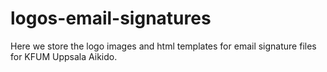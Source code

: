 # logos-email-signatures
Here we store the logo images and html templates for email signature files for KFUM Uppsala Aikido.
